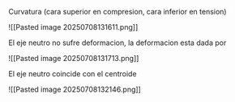Curvatura (cara superior en compresion, cara inferior en tension)

![[Pasted image 20250708131611.png]]

El eje neutro no sufre deformacion, la deformacion esta dada por 

![[Pasted image 20250708131713.png]]

El eje neutro coincide con el centroide

![[Pasted image 20250708132146.png]]


